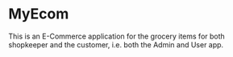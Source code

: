 # **MyEcom**

This is an E-Commerce application for the grocery items for both shopkeeper and the customer, i.e. both the Admin and User app.


